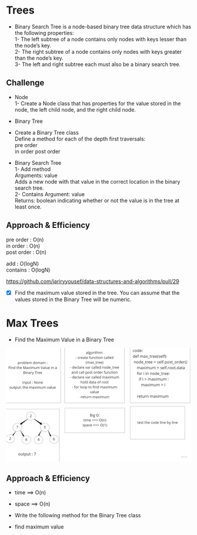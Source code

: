 # Trees
+ Binary Search Tree is a node-based binary tree data structure which has the following properties:  
1- The left subtree of a node contains only nodes with keys lesser than the node’s key.  
2- The right subtree of a node contains only nodes with keys greater than the node’s key.  
3- The left and right subtree each must also be a binary search tree.  
## Challenge
+ Node  
1- Create a Node class that has properties for the value stored in the node, the left child node, and the right child node.

+ Binary Tree  
+ Create a Binary Tree class  
Define a method for each of the depth first traversals:  
pre order    
in order
post order 

+ Binary Search Tree  
1- Add method  
Arguments: value  
Adds a new node with that value in the correct location in the binary search tree.  
2- Contains
Argument: value  
Returns: boolean indicating whether or not the value is in the tree at least once.  

## Approach & Efficiency
pre order : O(n)    
in order : O(n)  
post order : O(n)  

add : O(logN)  
contains : O(logN)

<!-- code challange 16 -->
https://github.com/jariryyousef/data-structures-and-algorithms/pull/29 

- [X] Find the maximum value stored in the tree. You can assume that the values stored in the Binary Tree will be numeric.

# Max Trees

- Find the Maximum Value in a Binary Tree

![](Code-Challange(1).jpg)

## Approach & Efficiency
- time ==> O(n)
- space ==> O(n)

- Write the following method for the Binary Tree class 
- find maximum value